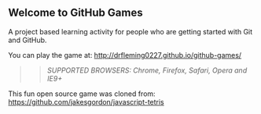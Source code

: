 ## Welcome to GitHub Games

A project based learning activity for people who are getting started with Git and GitHub.

You can play the game at: http://drfleming0227.github.io/github-games/

>> _*SUPPORTED BROWSERS*: Chrome, Firefox, Safari, Opera and IE9+_

This fun open source game was cloned from: https://github.com/jakesgordon/javascript-tetris
